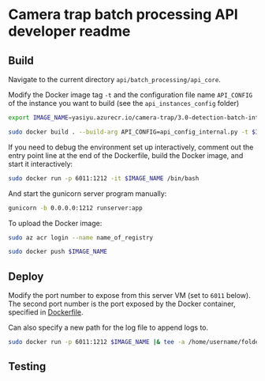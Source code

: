 # Camera trap batch processing API developer readme


## Build

Navigate to the current directory `api/batch_processing/api_core`.

Modify the Docker image tag `-t` and the configuration file name `API_CONFIG` of the instance you want to build (see the `api_instances_config` folder)

```bash
export IMAGE_NAME=yasiyu.azurecr.io/camera-trap/3.0-detection-batch-internal:1

sudo docker build . --build-arg API_CONFIG=api_config_internal.py -t $IMAGE_NAME
```

If you need to debug the environment set up interactively, comment out the entry point line at the end of the Dockerfile, build the Docker image, and start it interactively:
```bash
sudo docker run -p 6011:1212 -it $IMAGE_NAME /bin/bash
```

And start the gunicorn server program manually:
```bash
gunicorn -b 0.0.0.0:1212 runserver:app
```

To upload the Docker image:
```bash
sudo az acr login --name name_of_registry

sudo docker push $IMAGE_NAME
```


## Deploy

Modify the port number to expose from this server VM (set to `6011` below). The second port number is the port exposed by the Docker container, specified in [Dockerfile](Dockerfile).

Can also specify a new path for the log file to append logs to. 

```bash
sudo docker run -p 6011:1212 $IMAGE_NAME |& tee -a /home/username/foldername/batch_api_logs/log_internal_20200707.txt

```

## Testing

